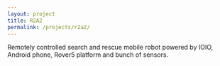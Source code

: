 ```yaml
---
layout: project
title: R2A2
permalink: /projects/r2a2/
---
```


Remotely controlled search and rescue mobile robot powered by IOIO, Android phone, Rover5 platform and bunch of sensors.
